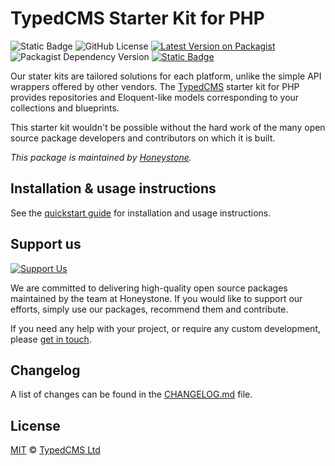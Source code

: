 # TypedCMS Starter Kit for PHP

![Static Badge](https://img.shields.io/badge/tests-passing-green)
![GitHub License](https://img.shields.io/github/license/typedcms/php-starter-kit)
[![Latest Version on Packagist](https://img.shields.io/packagist/v/typedcms/php-starter-kit)](https://packagist.org/packages/typedcms/php-starter-kit)
![Packagist Dependency Version](https://img.shields.io/packagist/dependency-v/typedcms/php-starter-kit/php)
[![Static Badge](https://img.shields.io/badge/honeystone-fa6900)](https://honeystone.com)

Our stater kits are tailored solutions for each platform, unlike the simple API
wrappers offered by other vendors. The [TypedCMS](https://typedcms.com) starter kit for PHP
provides repositories and Eloquent-like models corresponding to your
collections and blueprints.

This starter kit wouldn't be possible without the hard work of the many open
source package developers and contributors on which it is built.

_This package is maintained by [Honeystone](https://github.com/honeystone)._

## Installation & usage instructions

See the [quickstart guide](https://typedcms.com/technologies/php) for installation and usage instructions.

## Support us

[![Support Us](https://honeystone.com/images/github/support-us.webp)](https://honeystone.com)

We are committed to delivering high-quality open source packages maintained by the team at Honeystone. If you would
like to support our efforts, simply use our packages, recommend them and contribute.

If you need any help with your project, or require any custom development, please [get in touch](https://honeystone.com/contact-us).

## Changelog

A list of changes can be found in the [CHANGELOG.md](CHANGELOG.md) file.

## License

[MIT](LICENSE.md) © [TypedCMS Ltd](https://typedcms.com)
